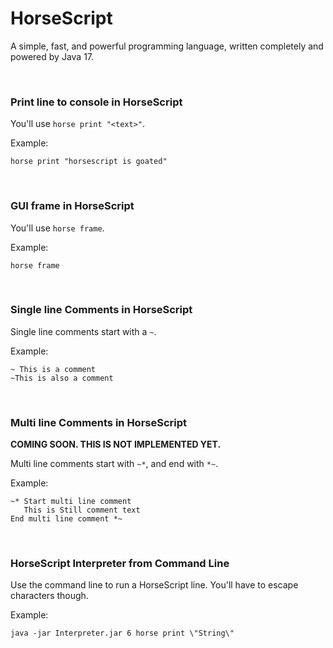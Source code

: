 # HorseScript
A simple, fast, and powerful programming language, written completely and powered by Java 17.

<br>


### Print line to console in HorseScript
You'll use `horse print "<text>"`.

Example:
```horsescript
horse print "horsescript is goated"
```
<br>

### GUI frame in HorseScript
You'll use `horse frame`.

Example:
```horsescript
horse frame
```
<br>


### Single line Comments in HorseScript
Single line comments start with a `~`.

Example:
```horsescript
~ This is a comment
~This is also a comment
```
<br>


### Multi line Comments in HorseScript
**COMING SOON. THIS IS NOT IMPLEMENTED YET.**

Multi line comments start with `~*`, and end with `*~`.

Example:
```horsescript
~* Start multi line comment
   This is Still comment text
End multi line comment *~ 
```
<br>


### HorseScript Interpreter from Command Line
Use the command line to run a HorseScript line. You'll have to escape characters though.


Example:
```shell
java -jar Interpreter.jar 6 horse print \"String\"
```